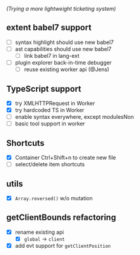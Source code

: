 *(Trying a more lightweight ticketing system)*

## extent babel7 support

- [ ] syntax highlight should use new babel7
- [ ] ast capabilities should use new babel7
  - [ ] link babel7 in lang-ext
- [ ] plugin explorer back-in-time debugger
  - [ ] reuse existing worker api (@Jens)

## TypeScript support

- [x] try XMLHTTPRequest in Worker
- [x] try hardcoded TS in Worker
- [ ] enable syntax everywhere, except modulesNon
- [ ] basic tool support in worker

## Shortcuts

- [x] Container Ctrl+Shift+n to create new file
- [ ] select/delete item shortcuts

## utils

- [x] `Array.reversed()` w/o mutation

## getClientBounds refactoring

- [x] rename existing api 
  - [x] `global` -> `client`
- [x] add evt support for `getClientPosition`
